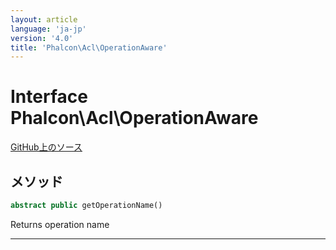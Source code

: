 ```yaml
---
layout: article
language: 'ja-jp'
version: '4.0'
title: 'Phalcon\Acl\OperationAware'
---
```

# Interface **Phalcon\Acl\OperationAware**

<a href="https://github.com/phalcon/cphalcon/tree/v4.0.0/phalcon/acl/operationaware.zep" class="btn btn-default btn-sm">GitHub上のソース</a>

## メソッド

```php
abstract public getOperationName()
```

Returns operation name

* * *
